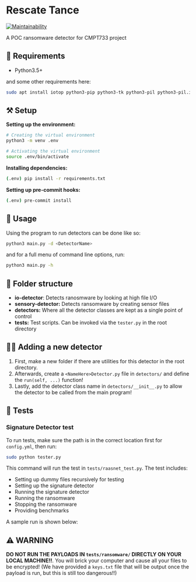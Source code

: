 # Rescate Tance

[![Maintainability](https://api.codeclimate.com/v1/badges/6de634a20ef1f5e51810/maintainability)](https://codeclimate.com/github/omar2535/Rescate-tance/maintainability)

A POC ransomware detector for CMPT733 project

## 🔮 Requirements

- Python3.5+

and some other requirements here:

```sh
sudo apt install iotop python3-pip python3-tk python3-pil python3-pil.imagetk libgeoip1 libgeoip-dev geoip-bin
```

## ⚒ Setup

**Setting up the environment:**

```sh
# Creating the virtual environment
python3 -m venv .env

# Activating the virtual environment
source .env/bin/activate
```

**Installing dependencies:**

```sh
(.env) pip install -r requirements.txt
```

**Setting up pre-commit hooks:**

```sh
(.env) pre-commit install
```

## 🔧 Usage

Using the program to run detectors can be done like so:

```sh
python3 main.py -d <DetectorName>
```

and for a full menu of command line options, run:

```sh
python3 main.py -h
```

## 📁 Folder structure

- **io-detector**: Detects ranosmware by looking at high file I/O
- **sensory-detector:** Detects ransomware by creating sensor files
- **detectors:** Where all the detector classes are kept as a single point of control
- **tests:** Test scripts. Can be invoked via the `tester.py` in the root directory

## 🕵️‍♀️ Adding a new detector

1. First, make a new folder if there are utilities for this detector in the root directory.
2. Afterwards, create a `<NameHere>Detector.py` file in `detectors/` and define the `run(self, ...)` function!
3. Lastly, add the detector class name in `detectors/__init__.py` to allow the detector to be called from the main program!

## 🧪 Tests

### Signature Detector test

To run tests, make sure the path is in the correct location first for `config.yml`, then run:

```sh
sudo python tester.py
```

This command will run the test in `tests/raasnet_test.py`. The test includes:

- Setting up dummy files recursively for testing
- Setting up the signature detector
- Running the signature detector
- Running the ransomware
- Stopping the ransomware
- Providing benchmarks

A sample run is shown below:

## ⚠ WARNING

**DO NOT RUN THE PAYLOADS IN `tests/ransomware/` DIRECTLY ON YOUR LOCAL MACHINE!!**. You will brick your computer and cause all your files to be encrypted! (We have provided a `keys.txt` file that will be output once the payload is run, but this is still too dangerous!!)
